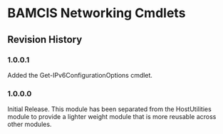 # BAMCIS Networking Cmdlets

## Revision History

### 1.0.0.1
Added the Get-IPv6ConfigurationOptions cmdlet.

### 1.0.0.0
Initial Release. This module has been separated from the HostUtilities module to provide a lighter weight module that is more reusable across other modules.